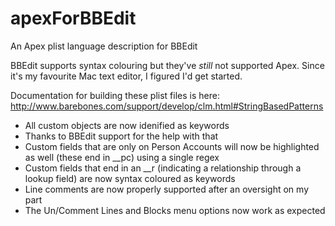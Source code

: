 # apexForBBEdit
An Apex plist language description for BBEdit

BBEdit supports syntax colouring but they've *still* not supported Apex. Since it's my favourite Mac text editor, I figured I'd get started.

Documentation for building these plist files is here:
http://www.barebones.com/support/develop/clm.html#StringBasedPatterns

- All custom objects are now idenified as keywords
- Thanks to BBEdit support for the help with that
- Custom fields that are only on Person Accounts will now be highlighted as well (these end in __pc) using a single regex
- Custom fields that end in an __r (indicating a relationship through a lookup field) are now syntax coloured as keywords
- Line comments are now properly supported after an oversight on my part
- The Un/Comment Lines and Blocks menu options now work as expected
